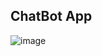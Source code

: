## ChatBot App

![image](https://github.com/shubhanshurav/MyChatBot/assets/87806305/ba004b58-51e4-4510-a0b8-8c45cf23c74e)
